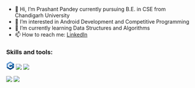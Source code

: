 - 👋 Hi, I’m Prashant Pandey currently pursuing B.E. in CSE from Chandigarh University
- 👀 I’m interested in Android Development and Competitive Programming
- 🌱 I’m currently learning Data Structures and Algorithms
- 📫 How to reach me: [LinkedIn](https://www.linkedin.com/in/prashant-pandey-004ba41b2/)

### **Skills and tools:**
<code><img height="22" src="https://raw.githubusercontent.com/github/explore/80688e429a7d4ef2fca1e82350fe8e3517d3494d/topics/cpp/cpp.png"></code>
<code><img height="22" src="https://cdn4.iconfinder.com/data/icons/logos-and-brands/512/181_Java_logo_logos-128.png"></code>
<code><img height="22" src="https://cdn2.iconfinder.com/data/icons/free-1/128/Android__logo__robot-128.png"></code>




<code><img height="22" src="https://cdn1.iconfinder.com/data/icons/logotypes/32/badge-html-5-256.png"></code>
<code><img height="22" src="https://cdn1.iconfinder.com/data/icons/logotypes/32/badge-css-3-128.png"></code>
  


<!---
prashantkpandey/prashantkpandey is a ✨ special ✨ repository because its `README.md` (this file) appears on your GitHub profile.
You can click the Preview link to take a look at your changes.
--->
